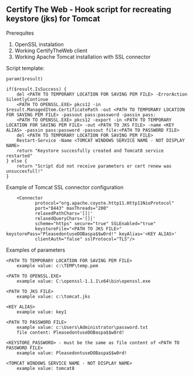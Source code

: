 ## Certify The Web - Hook script for recreating keystore (jks) for Tomcat

Prerequites

1. OpenSSL instalation
2. Working CertifyTheWeb client
3. Working Apache Tomcat installation with SSL connector

Script template:

```
param($result)

if($result.IsSuccess) {
    del <PATH TO TEMPORARY LOCATION FOR SAVING PEM FILE> -ErrorAction SilentlyContinue
    <PATH TO OPENSSL.EXE> pkcs12 -in $result.ManagedItem.CertificatePath -out <PATH TO TEMPORARY LOCATION FOR SAVING PEM FILE> -passout pass:password -passin pass:
    <PATH TO OPENSSL.EXE> pkcs12 -export -in <PATH TO TEMPORARY LOCATION FOR SAVING PEM FILE> -out <PATH TO JKS FILE> -name <KEY ALIAS> -passin pass:password -passout file:<PATH TO PASSWORD FILE>
    del <PATH TO TEMPORARY LOCATION FOR SAVING PEM FILE>
    Restart-Service -Name <TOMCAT WINDOWS SERVICE NAME - NOT DISPLAY NAME>
    return "Keystore succesfully created and Tomcat8 service restarted"
} else {
    return "Script did not receive parameters or cert renew was unsuccesfull!"
} 
```

Example of Tomcat SSL connector configuration

```
	<Connector
           protocol="org.apache.coyote.http11.Http11NioProtocol"
           port="8443" maxThreads="200"
		   relaxedPathChars='[]|'
		   relaxedQueryChars='[]|'
           scheme="https" secure="true" SSLEnabled="true"
           keystoreFile="<PATH TO JKS FILE>" keystorePass="PleasedontuseDOBaspa$$w0rd!" keyAlias='<KEY ALIAS>'
           clientAuth="false" sslProtocol="TLS"/>
```

Examples of parameters

```
<PATH TO TEMPORARY LOCATION FOR SAVING PEM FILE>
    example value: c:\TEMP\temp.pem

<PATH TO OPENSSL.EXE>
    example value: C:\openssl-1.1.1\x64\bin\openssl.exe
    
<PATH TO JKS FILE>
    example value: c:\tomcat.jks

<KEY ALIAS>
    example value: key1

<PATH TO PASSWORD FILE>
    example value: c:\Users\Administrator\password.txt
    file content: PleasedontuseDOBaspa$$w0rd!
    
<KEYSTORE_PASSWORD> - must be the same as file content of <PATH TO PASSWORD FILE>
    example value: PleasedontuseDOBaspa$$w0rd!
    
<TOMCAT WINDOWS SERVICE NAME - NOT DISPLAY NAME>
    example value: tomcat8
```

